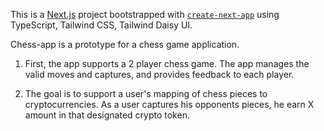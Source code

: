 This is a [Next.js](https://nextjs.org/) project bootstrapped with [`create-next-app`](https://github.com/vercel/next.js/tree/canary/packages/create-next-app) using TypeScript, Tailwind CSS, Tailwind Daisy UI.

Chess-app is a prototype for a chess game application.

1. First, the app supports a 2 player chess game. The app manages the valid moves and captures, and provides feedback to each player.

2. The goal is to support a user's mapping of chess pieces to cryptocurrencies. As a user captures his opponents pieces, he earn X amount in that designated crypto token.
